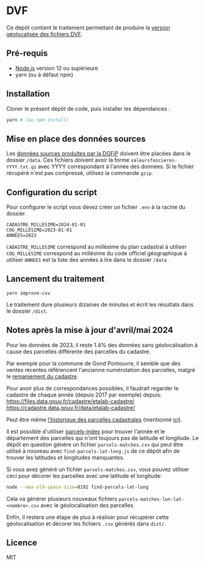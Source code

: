 # DVF

Ce dépôt contient le traitement permettant de produire la [version géolocalisée des fichiers DVF](https://www.data.gouv.fr/fr/datasets/demandes-de-valeurs-foncieres-geolocalisees/).

## Pré-requis

- [Node.js](https://nodejs.org) version 12 ou supérieure
- yarn (ou à défaut npm)

## Installation

Cloner le présent dépôt de code, puis installer les dépendances :

```bash
yarn # (ou npm install)
```

## Mise en place des données sources

Les [données sources produites par la DGFiP](https://www.data.gouv.fr/datasets/5c4ae55a634f4117716d5656) doivent être placées dans le dossier `/data`.
Ces fichiers doivent avoir la forme `valeursfoncieres-YYYY.txt.gz` avec YYYY correspondant à l'année des données. Si le fichier récupéré n'est pas compressé, utilisez la commande `gzip`.

## Configuration du script

Pour configurer le script vous devez créer un fichier `.env` à la racine du dossier.

```
CADASTRE_MILLESIME=2024-01-01
COG_MILLESIME=2023-01-01
ANNEES=2023
```

`CADASTRE_MILLESIME` correspond au millésime du plan cadastral à utiliser
`COG_MILLESIME` correspond au millésime du code officiel géographique à utiliser
`ANNEES` est la liste des années à lire dans le dossier `/data`

## Lancement du traitement

```
yarn improve-csv
```

Le traitement dure plusieurs dizaines de minutes et écrit les résultats dans le dossier `/dist`.

## Notes après la mise à jour d'avril/mai 2024

Pour les données de 2023, il reste 1.4% des données sans géolocalisation à cause des parcelles différente
des parcelles du cadastre.

Par exemple pour la commune de Gond Pontouvre, il semble que des ventes récentes référencent
l'ancienne numérotation des parcelles, malgré le [remaniement du
cadastre](https://www.gond-pontouvre.fr/2021/03/09/remaniement-du-cadastre/).

Pour avoir plus de correspondances possibles, il faudrait regarder le cadastre de chaque année
(depuis 2017 par exemple) depuis:
https://files.data.gouv.fr/cadastre/etalab-cadastre/
https://cadastre.data.gouv.fr/data/etalab-cadastre/

Peut être même [l'historique des parcelles cadastrales](https://www.data.gouv.fr/fr/datasets/historique-des-parcelles-cadastrales-filiation/#/discussions) (mentionné [içi](https://github.com/datagouv/dvf/issues/20#issue-1222746867)).

Il est possible d'utiliser [parcels-index](https://github.com/optimix/parcels-index) pour trouver l'année et le département
des parcelles qui n'ont toujours pas de latitude et longitude.
Le dépôt en question génère un fichier `parcels-matches.csv` qui peut être utilisé à nouveau avec `find-parcels-lat-long.js`
de ce dépôt afin de trouver les latitudes et longitudes manquantes.

Si vous avez généré un fichier `parcels-matches.csv`, vous pouvez utiliser ceci pour décorer les parcelles avec une
latitude et longitude:

```bash
node --max-old-space-size=8192 find-parcels-lat-long
```

Cela va générer plusieurs nouveaux fichiers `parcels-matches-lon-lat-<nombre>.csv` avec le géolocalisation des parcelles.

Enfin, il restera une étape de plus à réaliser pour récupérer cette géolocalisation et décorer les fichiers `.csv` générés dans `dist/`.

## Licence

MIT
